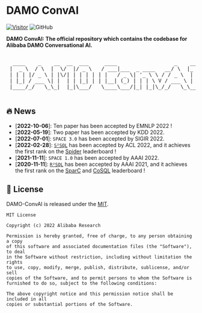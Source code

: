 # DAMO ConvAI

[![Visitor](https://badges.toozhao.com/badges/01G82WSF6R69STRVVVAEQ15943/blue.svg)](https://badges.toozhao.com/stats/01G82WSF6R69STRVVVAEQ15943 "Get your own page views count badge on badges.toozhao.com")  ![GitHub](https://img.shields.io/github/license/AlibabaResearch/DAMO-ConvAI?style=flat-square)

**DAMO ConvAI: The official repository which contains the codebase for Alibaba DAMO Conversational AI.**

<pre id="taag_font_Standard" class="fig" contenteditable="true"><br class="Apple-interchange-newline"/>  ____    _    __  __  ___     ____                  _    ___ 
 |  _ \  / \  |  \/  |/ _ \   / ___|___  _ ____   __/ \  |_ _|
 | | | |/ _ \ | |\/| | | | | | |   / _ \| '_ \ \ / / _ \  | | 
 | |_| / ___ \| |  | | |_| | | |__| (_) | | | \ V / ___ \ | | 
 |____/_/   \_\_|  |_|\___/   \____\___/|_| |_|\_/_/   \_\___|
                                                              </pre>

## 🔥 News

- [**2022-10-06**]: Ten paper has been accepted by EMNLP 2022 !
- [**2022-05-19**]: Two paper has been accepted by KDD 2022.
- [**2022-07-01**]: `SPACE 3.0` has been accepted by SIGIR 2022.
- [**2022-02-28**]: [`S²SQL`](https://aclanthology.org/2022.findings-acl.99/) has been accepted by ACL 2022, and it achieves the first rank on the [Spider](https://yale-lily.github.io/spider) leaderboard !
- [**2021-11-11**]: `SPACE 1.0` has been accepted by AAAI 2022.
- [**2020-11-11**]: [`R²SQL`](https://arxiv.org/abs/2101.01686) has been accepted by AAAI 2021, and it achieves the first rank on the [SparC](https://yale-lily.github.io/sparc) and [CoSQL](https://yale-lily.github.io/cosql) leaderboard !

## 📝 License

DAMO-ConvAI is released under the [MIT](LICENSE).

```
MIT License

Copyright (c) 2022 Alibaba Research

Permission is hereby granted, free of charge, to any person obtaining a copy
of this software and associated documentation files (the "Software"), to deal
in the Software without restriction, including without limitation the rights
to use, copy, modify, merge, publish, distribute, sublicense, and/or sell
copies of the Software, and to permit persons to whom the Software is
furnished to do so, subject to the following conditions:

The above copyright notice and this permission notice shall be included in all
copies or substantial portions of the Software.
```
